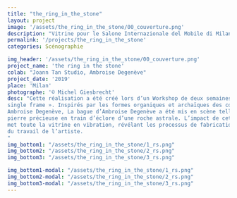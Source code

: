 ```yaml
---
title: "the_ring_in_the_stone"
layout: project 
image: '/assets/the_ring_in_the_stone/00_couverture.png'
description: "Vitrine pour le Salone Internazionale del Mobile di Milano"
permalink: '/projects/the_ring_in_the_stone'
categories: Scénographie

img_header: '/assets/the_ring_in_the_stone/00_couverture.png'
project_name: 'the ring in the stone'
colab: "Joann Tan Studio, Ambroise Degenève"
project_date: '2019'
place: 'Milan'
photographe: '© Michel Giesbrecht'
desc: "Cette réalisation a été créé lors d’un Workshop de deux semaines : « A story in a
single frame ». Inspirés par les formes organiques et archaïques des collections
Ambroise Degenève, La bague d’Ambroise Degenève a été mis en scène telle une
pierre précieuse en train d’éclore d’une roche astrale. L’impact de cette naissance
met toute la vitrine en vibration, révélant les processus de fabrication et la sensibilité
du travail de l’artiste.
"
img_bottom1: "/assets/the_ring_in_the_stone/1_rs.png"
img_bottom2: "/assets/the_ring_in_the_stone/2_rs.png"
img_bottom3: "/assets/the_ring_in_the_stone/3_rs.png"

img_bottom1-modal: "/assets/the_ring_in_the_stone/1_rs.png"
img_bottom2-modal: "/assets/the_ring_in_the_stone/2_rs.png"
img_bottom3-modal: "/assets/the_ring_in_the_stone/3_rs.png"
---
```


